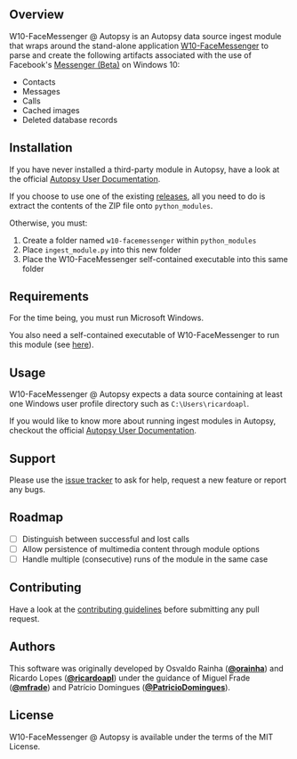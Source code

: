 ## Overview

W10-FaceMessenger @ Autopsy is an Autopsy data source ingest module that wraps around the stand-alone application [W10-FaceMessenger](https://github.com/ricardoapl/w10-facemessenger) to parse and create the following artifacts associated with the use of Facebook's [Messenger (Beta)](https://www.microsoft.com/en-us/p/messenger-beta/9nblggh2t5jk) on Windows 10:

- Contacts
- Messages
- Calls
- Cached images
- Deleted database records

## Installation

If you have never installed a third-party module in Autopsy, have a look at the official [Autopsy User Documentation](https://sleuthkit.org/autopsy/docs/user-docs/4.16.0/module_install_page.html).

If you choose to use one of the existing [releases](https://github.com/ricardoapl/w10-facemessenger-autopsy/releases), all you need to do is extract the contents of the ZIP file onto `python_modules`.

Otherwise, you must:

1. Create a folder named `w10-facemessenger` within `python_modules`
2. Place `ingest_module.py` into this new folder
3. Place the W10-FaceMessenger self-contained executable into this same folder

## Requirements

For the time being, you must run Microsoft Windows.

You also need a self-contained executable of W10-FaceMessenger to run this module (see [here](https://github.com/ricardoapl/w10-facemessenger)).

## Usage

W10-FaceMessenger @ Autopsy expects a data source containing at least one Windows user profile directory such as `C:\Users\ricardoapl`.

If you would like to know more about running ingest modules in Autopsy, checkout the official [Autopsy User Documentation](https://sleuthkit.org/autopsy/docs/user-docs/4.16.0/ingest_page.html).

## Support

Please use the [issue tracker](https://github.com/ricardoapl/w10-facemessenger-autopsy/issues) to ask for help, request a new feature or report any bugs.

## Roadmap

- [ ] Distinguish between successful and lost calls
- [ ] Allow persistence of multimedia content through module options
- [ ] Handle multiple (consecutive) runs of the module in the same case

## Contributing

Have a look at the [contributing guidelines](https://github.com/ricardoapl/w10-facemessenger-autopsy/blob/master/CONTRIBUTING.md) before submitting any pull request.

## Authors

This software was originally developed by Osvaldo Rainha ([**@orainha**](https://github.com/orainha)) and Ricardo Lopes ([**@ricardoapl**](https://github.com/ricardoapl)) under the guidance of Miguel Frade ([**@mfrade**](https://github.com/mfrade)) and Patrício Domingues ([**@PatricioDomingues**](https://github.com/PatricioDomingues/)).

## License

W10-FaceMessenger @ Autopsy is available under the terms of the MIT License.